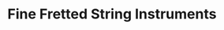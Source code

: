---
title: "Fine Fretted String Instruments"
url: /campbell/fine-fretted-string-instruments/
shop: Instrumente
---